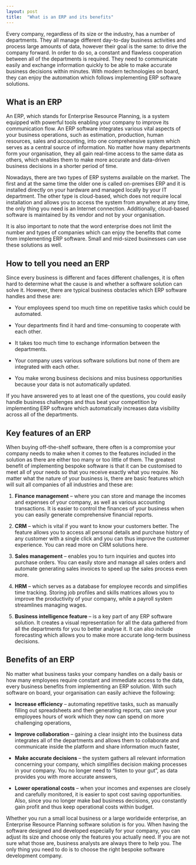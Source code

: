 ```yaml
---
layout: post
title:  "What is an ERP and its benefits"
---
```


Every company, regardless of its size or the industry, has a number of departments. They all manage different day-to-day business activities and process large amounts of data, however their goal is the same: to drive the company forward. In order to do so, a constant and flawless cooperation between all of the departments is required. They need to communicate easily and exchange information quickly to be able to make accurate business decisions within minutes. With modern technologies on board, they can enjoy the automation which follows implementing ERP software solutions.
 
## What is an ERP
An ERP, which stands for Enterprise Resource Planning, is a system equipped with powerful tools enabling your company to improve its communication flow. An ERP software integrates various vital aspects of your business operations, such as estimation, production, human resources, sales and accounting, into one comprehensive system which serves as a central source of information. No matter how many departments form your organisation, they all gain real-time access to the same data as others, which enables them to make more accurate and data-driven business decisions in a shorter period of time.

Nowadays, there are two types of ERP systems available on the market. The first and at the same time the older one is called on-premises ERP and it is installed directly on your hardware and managed locally by your IT department. The other type is cloud-based, which does not require local installation and allows you to access the system from anywhere at any time, the only thing you need is an Internet connection. Additionally, cloud-based software is maintained by its vendor and not by your organisation.

It is also important to note that the word enterprise does not limit the number and types of companies which can enjoy the benefits that come from implementing ERP software. Small and mid-sized businesses can use these solutions as well.
 
## How to tell you need an ERP
Since every business is different and faces different challenges, it is often hard to determine what the cause is and whether a software solution can solve it. However, there are typical business obstacles which ERP software handles and these are:

- Your employees spend too much time on repetitive tasks which could be automated.
  
- Your departments find it hard and time-consuming to cooperate with each other.
  
- It takes too much time to exchange information between the departments.
  
- Your company uses various software solutions but none of them are integrated with each other.
  
- You make wrong business decisions and miss business opportunities because your data is not automatically updated.
  
If you have answered yes to at least one of the questions, you could easily handle business challenges and thus beat your competition by implementing ERP software which automatically increases data visibility across all of the departments.
 

## Key features of an ERP
When buying off-the-shelf software, there often is a compromise your company needs to make when it comes to the features included in the solution as there are either too many or too little of them. The greatest benefit of implementing bespoke software is that it can be customised to meet all of your needs so that you receive exactly what you require.  No matter what the nature of your business is, there are basic features which will suit all companies of all industries and these are:
 
1. **Finance management** – where you can store and manage the incomes and expenses of your company, as well as various accounting transactions. It is easier to control the finances of your business when you can easily generate comprehensive financial reports.
 
2. **CRM** – which is vital if you want to know your customers better. The feature allows you to access all personal details and purchase history of any customer with a single click and you can thus improve the customer experience. You can read more on CRM solutions here.
 
3. **Sales management** – enables you to turn inquiries and quotes into purchase orders. You can easily store and manage all sales orders and automate generating sales invoices to speed up the sales process even more.
 
4. **HRM** – which serves as a database for employee records and simplifies time tracking. Storing job profiles and skills matrices allows you to improve the productivity of your company, while a payroll system streamlines managing wages.
 
4. **Business intelligence feature** – is a key part of any ERP software solution. It creates a visual representation for all the data gathered from all the departments for you to better analyse it. It can also include forecasting which allows you to make more accurate long-term business decisions.
 
## Benefits of an ERP
No matter what business tasks your company handles on a daily basis or how many employees require constant and immediate access to the data, every business benefits from implementing an ERP solution. With such software on board, your organisation can easily achieve the following:
 
- **Increase efficiency** – automating repetitive tasks, such as manually filling out spreadsheets and then generating reports, can save your employees hours of work which they now can spend on more challenging operations,
 
- **Improve collaboration** – gaining a clear insight into the business data integrates all of the departments and allows them to collaborate and communicate inside the platform and share information much faster,
 
- **Make accurate decisions** – the system gathers all relevant information concerning your company, which simplifies decision making processes in your company. You no longer need to “listen to your gut”, as data provides you with more accurate answers,

- **Lower operational costs** – when your incomes and expenses are closely and carefully monitored, it is easier to spot cost saving opportunities. Also, since you no longer make bad business decisions, you constantly gain profit and thus keep operational costs within budget.

Whether you run a small local business or a large worldwide enterprise, an Enterprise Resource Planning software solution is for you. When having the software designed and developed especially for your company, you can adjust its size and choose only the features you actually need. If you are not sure what those are, business analysts are always there to help you. The only thing you need to do is to choose the right bespoke software development company.
